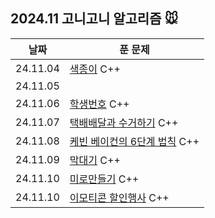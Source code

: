 ## 2024.11 고니고니 알고리즘 🐭

| 날짜     | 푼 문제                                                                                     |
| -------- | ------------------------------------------------------------------------------------------- |
| 24.11.04 | [색종이](https://www.acmicpc.net/problem/2563) C++                                          |
| 24.11.05 |                                                                                             |
| 24.11.06 | [학생번호](https://www.acmicpc.net/problem/1235) C++                                        |
| 24.11.07 | [택배배달과 수거하기](https://school.programmers.co.kr/learn/courses/30/lessons/150369) C++ |
| 24.11.08 | [케빈 베이컨의 6단계 법칙](https://www.acmicpc.net/problem/1389) C++                        |
| 24.11.09 | [막대기](https://www.acmicpc.net/problem/1094) C++                                          |
| 24.11.10 | [미로만들기](https://www.acmicpc.net/problem/2665) C++                                      |
| 24.11.10 | [이모티콘 할인행사](https://school.programmers.co.kr/learn/courses/30/lessons/150368) C++   |

